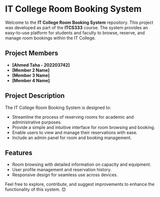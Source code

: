 # IT College Room Booking System

Welcome to the **IT College Room Booking System** repository. This project was developed as part of the **ITCS333** course. The system provides an easy-to-use platform for students and faculty to browse, reserve, and manage room bookings within the IT College.

## Project Members
- **[Ahmed Taha - 202203742]**  
- **[Member 2 Name]**  
- **[Member 3 Name]**  
- **[Member 4 Name]**

## Project Description
The IT College Room Booking System is designed to:
- Streamline the process of reserving rooms for academic and administrative purposes.
- Provide a simple and intuitive interface for room browsing and booking.
- Enable users to view and manage their reservations with ease.
- Include an admin panel for room and booking management.

## Features
- Room browsing with detailed information on capacity and equipment.
- User profile management and reservation history.
- Responsive design for seamless use across devices.

Feel free to explore, contribute, and suggest improvements to enhance the functionality of this system. 😊

